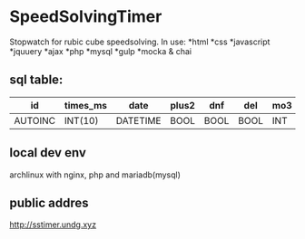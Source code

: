 # SpeedSolvingTimer
Stopwatch for rubic cube speedsolving.
In use:
*html
*css
*javascript
*jquuery
*ajax
*php
*mysql
*gulp
*mocka & chai

## sql table:
| id      | times_ms | date     | plus2 | dnf  | del  | mo3 | mo5 | ao5 | ao12 | mo50 | mo100 |
|---------|----------|----------|-------|------|------|-----|-----|-----|------|------|-------|
| AUTOINC | INT(10)  | DATETIME | BOOL  | BOOL | BOOL | INT | INT | INT | INT  | INT  | INT   |



## local dev env
archlinux with nginx, php and mariadb(mysql)

## public addres
http://sstimer.undg.xyz
